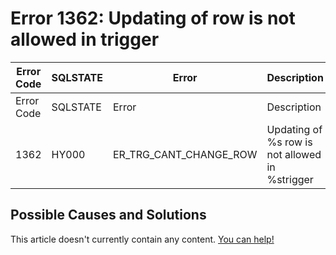 
# Error 1362: Updating of row is not allowed in trigger


| Error Code | SQLSTATE | Error | Description |
| --- | --- | --- | --- |
| Error Code | SQLSTATE | Error | Description |
| 1362 | HY000 | ER_TRG_CANT_CHANGE_ROW | Updating of %s row is not allowed in %strigger |




## Possible Causes and Solutions


This article doesn't currently contain any content. [You can help!](/en/writing-and-editing-knowledge-base-articles/)

